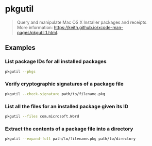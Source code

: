 # pkgutil

> Query and manipulate Mac OS X Installer packages and receipts. More information: <https://keith.github.io/xcode-man-pages/pkgutil.1.html>.

## Examples

### List package IDs for all installed packages

```bash
pkgutil --pkgs
```

### Verify cryptographic signatures of a package file

```bash
pkgutil --check-signature path/to/filename.pkg
```

### List all the files for an installed package given its ID

```bash
pkgutil --files com.microsoft.Word
```

### Extract the contents of a package file into a directory

```bash
pkgutil --expand-full path/to/filename.pkg path/to/directory
```
